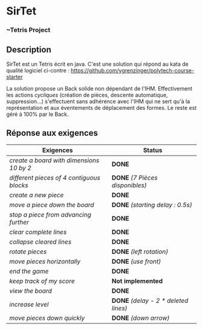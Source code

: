 # SirTet
### ~Tetris Project

## Description

SirTet est un Tetris écrit en java.
C'est une solution qui répond au kata de qualité logiciel ci-contre : https://github.com/ygrenzinger/polytech-course-starter

La solution propose un Back solide non dépendant de l'IHM. Effectivement les actions *cycliques* (création de pièces, descente automatique, suppression...) s'effectuent sans adhérence avec l'IHM qui ne sert qu'à la représentation et aux éventements de déplacement des formes.
Le reste est géré à 100% par le Back.

## Réponse aux exigences

|Exigences| Status|
|--|--|
| *create a board with dimensions 10 by 2* | **DONE** |
|_different pieces of 4 contiguous blocks_|**DONE** *(7 Pièces disponibles)* |
|_create a new piece_|**DONE**|
|_move a piece down the board_|**DONE** *(starting delay : 0.5s)* |
|_stop a piece from advancing further_|**DONE**
| _clear complete lines_|**DONE**|
|_collapse cleared lines_|**DONE**|
|_rotate pieces_|**DONE** *(left rotation)*|
|_move pieces horizontally_|**DONE** *(use front)*|
|_end the game_|**DONE**|
|_keep track of my score_|**Not implemented**|
|_view the board_|**DONE**|
|_increase level_|**DONE** *(delay - 2 * deleted lines)*
|_move pieces down quickly_|**DONE** *(down arrow)*




